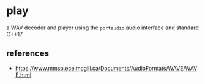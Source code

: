 # play

a WAV decoder and player using the `portaudio` audio interface and standard C++17

## references

- https://www.mmsp.ece.mcgill.ca/Documents/AudioFormats/WAVE/WAVE.html

